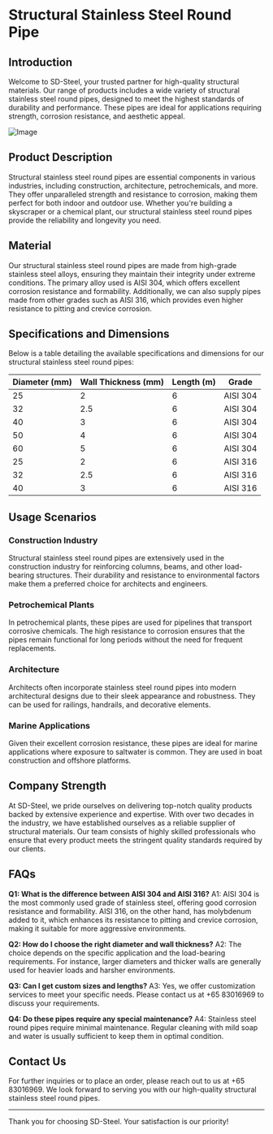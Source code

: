# Structural Stainless Steel Round Pipe

## Introduction

Welcome to SD-Steel, your trusted partner for high-quality structural materials. Our range of products includes a wide variety of structural stainless steel round pipes, designed to meet the highest standards of durability and performance. These pipes are ideal for applications requiring strength, corrosion resistance, and aesthetic appeal.

![Image](https://github.com/user-attachments/assets/2567258e-e124-4816-932d-1809bd27ef0b)

## Product Description

Structural stainless steel round pipes are essential components in various industries, including construction, architecture, petrochemicals, and more. They offer unparalleled strength and resistance to corrosion, making them perfect for both indoor and outdoor use. Whether you're building a skyscraper or a chemical plant, our structural stainless steel round pipes provide the reliability and longevity you need.

## Material

Our structural stainless steel round pipes are made from high-grade stainless steel alloys, ensuring they maintain their integrity under extreme conditions. The primary alloy used is AISI 304, which offers excellent corrosion resistance and formability. Additionally, we can also supply pipes made from other grades such as AISI 316, which provides even higher resistance to pitting and crevice corrosion.

## Specifications and Dimensions

Below is a table detailing the available specifications and dimensions for our structural stainless steel round pipes:

| Diameter (mm) | Wall Thickness (mm) | Length (m) | Grade |
|---------------|---------------------|------------|-------|
| 25            | 2                   | 6          | AISI 304 |
| 32            | 2.5                 | 6          | AISI 304 |
| 40            | 3                   | 6          | AISI 304 |
| 50            | 4                   | 6          | AISI 304 |
| 60            | 5                   | 6          | AISI 304 |
| 25            | 2                   | 6          | AISI 316 |
| 32            | 2.5                 | 6          | AISI 316 |
| 40            | 3                   | 6          | AISI 316 |

## Usage Scenarios

### Construction Industry
Structural stainless steel round pipes are extensively used in the construction industry for reinforcing columns, beams, and other load-bearing structures. Their durability and resistance to environmental factors make them a preferred choice for architects and engineers.

### Petrochemical Plants
In petrochemical plants, these pipes are used for pipelines that transport corrosive chemicals. The high resistance to corrosion ensures that the pipes remain functional for long periods without the need for frequent replacements.

### Architecture
Architects often incorporate stainless steel round pipes into modern architectural designs due to their sleek appearance and robustness. They can be used for railings, handrails, and decorative elements.

### Marine Applications
Given their excellent corrosion resistance, these pipes are ideal for marine applications where exposure to saltwater is common. They are used in boat construction and offshore platforms.

## Company Strength

At SD-Steel, we pride ourselves on delivering top-notch quality products backed by extensive experience and expertise. With over two decades in the industry, we have established ourselves as a reliable supplier of structural materials. Our team consists of highly skilled professionals who ensure that every product meets the stringent quality standards required by our clients.

## FAQs

**Q1: What is the difference between AISI 304 and AISI 316?**
A1: AISI 304 is the most commonly used grade of stainless steel, offering good corrosion resistance and formability. AISI 316, on the other hand, has molybdenum added to it, which enhances its resistance to pitting and crevice corrosion, making it suitable for more aggressive environments.

**Q2: How do I choose the right diameter and wall thickness?**
A2: The choice depends on the specific application and the load-bearing requirements. For instance, larger diameters and thicker walls are generally used for heavier loads and harsher environments.

**Q3: Can I get custom sizes and lengths?**
A3: Yes, we offer customization services to meet your specific needs. Please contact us at +65 83016969 to discuss your requirements.

**Q4: Do these pipes require any special maintenance?**
A4: Stainless steel round pipes require minimal maintenance. Regular cleaning with mild soap and water is usually sufficient to keep them in optimal condition.

## Contact Us

For further inquiries or to place an order, please reach out to us at +65 83016969. We look forward to serving you with our high-quality structural stainless steel round pipes.

---

Thank you for choosing SD-Steel. Your satisfaction is our priority!
